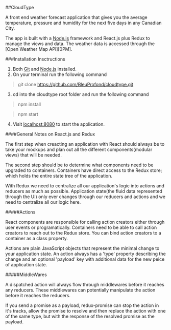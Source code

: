 ##CloudType

A front end weather forecast application that gives you the average temperature, pressure and humidity for the next five days in any Canadian City. 

The app is built with a [Node.js][node] framework and React.js plus Redux to manage the views and data. The weather data is accessed through the [Open Weather Map API][0PM].

###Installation Insctructions

1. Both [Git][git] and [Node.js][node] installed.
2. On your terminal run the following command

> git clone https://github.com/BleuProfond/cloudtype.git

3. cd into the cloudtype root folder and run the following command

> npm install

> npm start

4. Visit [localhost:8080](localhost:8080) to start the application.

####General Notes on React.js and Redux

 The first step when creacting an application with React should always be to take your mockups and plan out all the different components(modular views) that will be needed.

 The second step should be to determine what components need to be upgraded to containers. Containers have direct access to the Redux store; which holds the entire state tree of the application.

 With Redux we need to centralize all our application's logic into actions and reducers as much as possible. Application state(the fluid data represented through the UI) only ever changes through our reducers and actions and we need to centralize all our logic here.

#####Actions 

 React components are responsible for calling action creators either through user events or programatically. Containers need to be able to call action creators to reach out to the Redux store. You can bind action creators to a container as a class property. 

 Actions are plain JavaScript objects that represent the minimal change to your application state. An action always has a 'type' property describing the change and an optional 'payload' key with additional data for the new peice of application state.

#####MiddleWares

 A dispatched action will always flow through middlewares before it reaches any reducers. These middlewares can potentially manipulate the action before it reaches the reducers. 

 If you send a promise as a payload, redux-promise can stop the action in it's tracks, allow the promise to resolve and then replace the action with one of the same type, but with the response of the resolved promise as the payload. 

[node]:(https://nodejs.org/en/)
[git]:(https://git-scm.com/book/en/v2/Getting-Started-Installing-Git)
[OPM]:(https://openweathermap.org)
